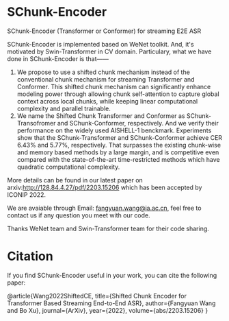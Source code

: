 # SChunk-Encoder
SChunk-Encoder (Transformer or Conformer) for streaming E2E ASR

SChunk-Encoder is implemented based on WeNet toolkit. And, it's motivated by Swin-Transformer in CV domain.
Particulary, what we have done in SChunk-Encoder is that——
1. We propose to use a shifted chunk mechanism instead of the conventional chunk mechanism for streaming Transformer and Conformer. This shifted chunk mechanism can significantly enhance modeling power through allowing chunk self-attention to
capture global context across local chunks, while keeping linear computational complexity and parallel trainable.
2. We name the Shifted Chunk Transformer and Conformer as SChunk-Transofromer and SChunk-Conformer, respectively. And we verify their performance on the widely used AISHELL-1 benckmark. Experiments show that the SChunk-Transformer and
SChunk-Conformer achieve CER 6.43% and 5.77%, respectively. That surpasses the existing chunk-wise and memory based methods by a large margin, and is competitive even compared with the state-of-the-art time-restricted methods which
have quadratic computational complexity.

More details can be found in our latest paper on arxiv:http://128.84.4.27/pdf/2203.15206 which has been accepted by ICONIP 2022.

We are avaiable through Email: fangyuan.wang@ia.ac.cn, feel free to contact us if any question you meet with our code.

Thanks WeNet team and Swin-Transformer team for their code sharing.

# Citation
If you find SChunk-Encoder useful in your work, you can cite the following paper:

@article{Wang2022ShiftedCE,
  title={Shifted Chunk Encoder for Transformer Based Streaming End-to-End ASR},
  author={Fangyuan Wang and Bo Xu},
  journal={ArXiv},
  year={2022},
  volume={abs/2203.15206}
}
